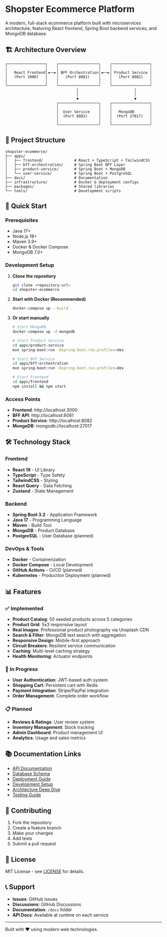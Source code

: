 # Shopster Ecommerce Platform

A modern, full-stack ecommerce platform built with microservices architecture, featuring React frontend, Spring Boot backend services, and MongoDB database.

## 🏗️ Architecture Overview

```
┌─────────────────┐    ┌──────────────────┐    ┌─────────────────┐
│                 │    │                  │    │                 │
│   React Frontend│◄──►│ BFF Orchestration│◄──►│ Product Service │
│   (Port 3000)   │    │   (Port 8081)    │    │   (Port 8082)   │
│                 │    │                  │    │                 │
└─────────────────┘    └──────────────────┘    └─────────────────┘
                                │                         │
                                │                         │
                                ▼                         ▼
                       ┌──────────────────┐    ┌─────────────────┐
                       │                  │    │                 │
                       │  User Service    │    │   MongoDB       │
                       │  (Port 8083)     │    │  (Port 27017)   │
                       │                  │    │                 │
                       └──────────────────┘    └─────────────────┘
```

## 📁 Project Structure

```
shopster-ecommerce/
├── apps/
│   ├── frontend/              # React + TypeScript + TailwindCSS
│   ├── bff-orchestration/     # Spring Boot BFF Layer
│   ├── product-service/       # Spring Boot + MongoDB
│   └── user-service/          # Spring Boot + PostgreSQL
├── docs/                      # Documentation
├── infrastructure/            # Docker & deployment configs
├── packages/                  # Shared libraries
└── tools/                     # Development scripts
```

## 🚀 Quick Start

### Prerequisites
- Java 17+
- Node.js 18+
- Maven 3.9+
- Docker & Docker Compose
- MongoDB 7.0+

### Development Setup

1. **Clone the repository**
   ```bash
   git clone <repository-url>
   cd shopster-ecommerce
   ```

2. **Start with Docker (Recommended)**
   ```bash
   docker-compose up --build
   ```

3. **Or start manually**
   ```bash
   # Start MongoDB
   docker-compose up -d mongodb
   
   # Start Product Service
   cd apps/product-service
   mvn spring-boot:run -Dspring-boot.run.profiles=dev
   
   # Start BFF Service
   cd apps/bff-orchestration
   mvn spring-boot:run -Dspring-boot.run.profiles=dev
   
   # Start Frontend
   cd apps/frontend
   npm install && npm start
   ```

### Access Points
- **Frontend**: http://localhost:3000
- **BFF API**: http://localhost:8081
- **Product Service**: http://localhost:8082
- **MongoDB**: mongodb://localhost:27017

## 🛠️ Technology Stack

### Frontend
- **React 19** - UI Library
- **TypeScript** - Type Safety
- **TailwindCSS** - Styling
- **React Query** - Data Fetching
- **Zustand** - State Management

### Backend
- **Spring Boot 3.2** - Application Framework
- **Java 17** - Programming Language
- **Maven** - Build Tool
- **MongoDB** - Product Database
- **PostgreSQL** - User Database (planned)

### DevOps & Tools
- **Docker** - Containerization
- **Docker Compose** - Local Development
- **GitHub Actions** - CI/CD (planned)
- **Kubernetes** - Production Deployment (planned)

## 📊 Features

### ✅ Implemented
- **Product Catalog**: 50 seeded products across 5 categories
- **Product Grid**: 5x3 responsive layout
- **Real Images**: Professional product photography via Unsplash CDN
- **Search & Filter**: MongoDB text search with aggregation
- **Responsive Design**: Mobile-first approach
- **Circuit Breakers**: Resilient service communication
- **Caching**: Multi-level caching strategy
- **Health Monitoring**: Actuator endpoints

### 🔄 In Progress
- **User Authentication**: JWT-based auth system
- **Shopping Cart**: Persistent cart with Redis
- **Payment Integration**: Stripe/PayPal integration
- **Order Management**: Complete order workflow

### 📋 Planned
- **Reviews & Ratings**: User review system
- **Inventory Management**: Stock tracking
- **Admin Dashboard**: Product management UI
- **Analytics**: Usage and sales metrics

## 📚 Documentation Links

- [API Documentation](./API.md)
- [Database Schema](./DATABASE.md)
- [Deployment Guide](./DEPLOYMENT.md)
- [Development Setup](./DEVELOPMENT.md)
- [Architecture Deep Dive](./ARCHITECTURE.md)
- [Testing Guide](./TESTING.md)

## 🤝 Contributing

1. Fork the repository
2. Create a feature branch
3. Make your changes
4. Add tests
5. Submit a pull request

## 📄 License

MIT License - see [LICENSE](../LICENSE) for details.

## 📞 Support

- **Issues**: GitHub Issues
- **Discussions**: GitHub Discussions
- **Documentation**: `/docs` folder
- **API Docs**: Available at runtime on each service

---

Built with ❤️ using modern web technologies.